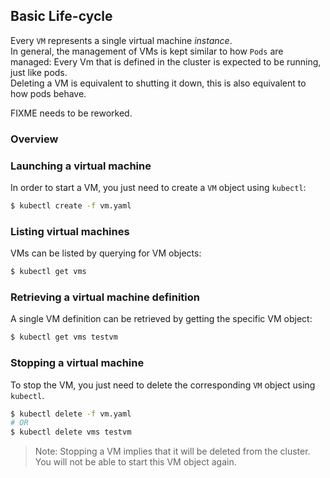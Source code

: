 ## Basic Life-cycle

Every `VM` represents a single virtual machine _instance_.  
In general, the management of VMs is kept similar to how `Pods` are managed: Every Vm that is defined in the cluster is expected to be running, just like pods.  
Deleting a VM is equivalent to shutting it down, this is also equivalent to how pods behave.

FIXME needs to be reworked.

### Overview



### Launching a virtual machine

In order to start a VM, you just need to create a `VM` object using `kubectl`:

```bash
$ kubectl create -f vm.yaml
```

### Listing virtual machines

VMs can be listed by querying for VM objects:

```bash
$ kubectl get vms
```

### Retrieving a virtual machine definition

A single VM definition can be retrieved by getting the specific VM object:

```bash
$ kubectl get vms testvm
```

### Stopping a virtual machine

To stop the VM, you just need to delete the corresponding `VM` object using `kubectl`.

```bash
$ kubectl delete -f vm.yaml
# OR
$ kubectl delete vms testvm
```

> Note: Stopping a VM implies that it will be deleted from the cluster. You will not be able to start this VM object again.



